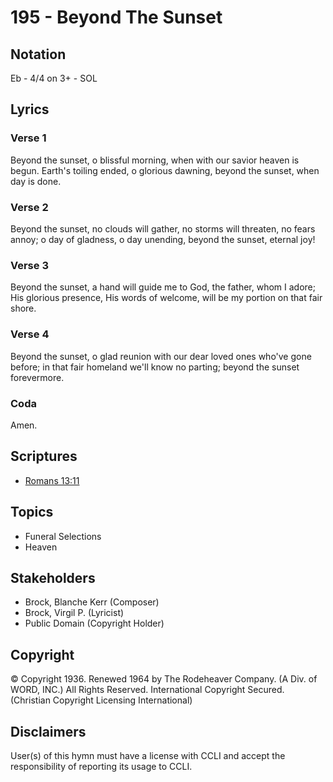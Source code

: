 # 195 - Beyond The Sunset

## Notation

Eb - 4/4 on 3+ - SOL

## Lyrics

### Verse 1

Beyond the sunset, o blissful morning, when with our savior heaven is begun. Earth's toiling ended, o glorious dawning, beyond the sunset, when day is done.

### Verse 2

Beyond the sunset, no clouds will gather, no storms will threaten, no fears annoy; o day of gladness, o day unending, beyond the sunset, eternal joy!

### Verse 3

Beyond the sunset, a hand will guide me to God, the father, whom I adore; His glorious presence, His words of welcome, will be my portion on that fair shore.

### Verse 4

Beyond the sunset, o glad reunion with our dear loved ones who've gone before; in that fair homeland we'll know no parting; beyond the sunset forevermore. 

### Coda

Amen.


## Scriptures

- [Romans 13:11](https://www.biblegateway.com/passage/?search=Romans%2013%3A11)

## Topics

- Funeral Selections
- Heaven

## Stakeholders

- Brock, Blanche Kerr (Composer)
- Brock, Virgil P. (Lyricist)
- Public Domain (Copyright Holder)

## Copyright

© Copyright 1936. Renewed 1964 by The Rodeheaver Company. (A Div. of WORD, INC.) All Rights Reserved. International Copyright Secured.
(Christian Copyright Licensing International)

## Disclaimers

User(s) of this hymn must have a license with CCLI and accept the responsibility of reporting its usage to CCLI.


